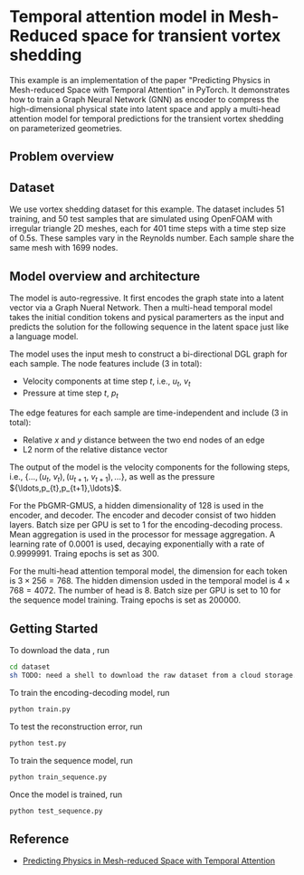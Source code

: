 # Temporal attention model in Mesh-Reduced space for transient vortex shedding

This example is an implementation of the paper "Predicting Physics in Mesh-reduced Space
with Temporal Attention" in PyTorch.
It demonstrates how to train a Graph Neural Network (GNN) as encoder to compress the high-dimensional
physical state into latent space and apply a multi-head attention model for temporal predictions for 
the transient vortex shedding on parameterized geometries.

## Problem overview


## Dataset

We use vortex shedding dataset for this example. The dataset includes
51 training, and 50 test samples that are simulated using OpenFOAM
with irregular triangle 2D meshes, each for 401 time steps with a time step size of
0.5s. These samples vary in the Reynolds number. Each sample share the same mesh with
1699 nodes.

## Model overview and architecture

The model is auto-regressive. It first encodes the graph state into a latent vector via a Graph
Nueral Network. Then a multi-head temporal model takes the initial condition tokens and pysical paramerters
as the input and predicts the solution for the following sequence in the latent space just like a language model. 

The model uses the input mesh to construct a bi-directional DGL graph for each sample.
The node features include (3 in total):

- Velocity components at time step $t$, i.e., $u_t$, $v_t$
- Pressure at time step $t$, $p_t$

The edge features for each sample are time-independent and include (3 in total):

- Relative $x$ and $y$ distance between the two end nodes of an edge
- L2 norm of the relative distance vector

The output of the model is the velocity components for the following steps, i.e.,
$\{\ldots, (u_{t}$, $v_{t}), (u_{t+1}$, $v_{t+1}), \ldots\}$, as well as the pressure $\{\ldots,p_{t},p_{t+1}\,\ldots}$.


For the PbGMR-GMUS, a hidden dimensionality of 128 is used in the encoder, and decoder. 
The encoder and decoder consist of two hidden layers. Batch size per GPU is set to 1 for the encoding-decoding process.
Mean aggregation is used in the processor for message aggregation. A learning rate of 0.0001 is used, decaying
exponentially with a rate of 0.9999991. Traing epochs is set as 300.

For the multi-head attention temporal model, the dimension for each token is $3 \times 256 = 768$. The hidden dimension usded in
the temporal model is $4 \times 768 = 4072$. The number of head is 8. Batch size per GPU is set to 10 for the sequence model training. Traing epochs is set as 200000.

## Getting Started



To download the data , run

```bash
cd dataset
sh TODO: need a shell to download the raw dataset from a cloud storage.
```

To train the encoding-decoding model, run

```bash
python train.py
```

To test the reconstruction error, run 

```bash
python test.py
```

To train the sequence model, run 

```bash
python train_sequence.py
```




Once the model is trained, run

```bash
python test_sequence.py
```


## Reference

- [Predicting Physics in Mesh-reduced Space with Temporal Attention](https://arxiv.org/abs/2201.09113)
